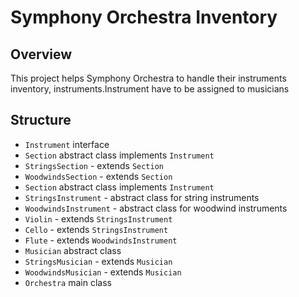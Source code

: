 # Symphony Orchestra Inventory

## Overview
This project helps Symphony Orchestra to handle their instruments inventory, instruments.Instrument have to be assigned to musicians

## Structure
 - `Instrument` interface
 - `Section` abstract class implements `Instrument`
 - `StringsSection` - extends `Section`
 - `WoodwindsSection` - extends `Section`
 - `Section` abstract class implements `Instrument`
 - `StringsInstrument` - abstract class for string instruments
 - `WoodwindsInstrument` - abstract class for woodwind instruments
 - `Violin` - extends `StringsInstrument`
 - `Cello` - extends `StringsInstrument`
 - `Flute` - extends `WoodwindsInstrument`
 - `Musician` abstract class
 - `StringsMusician` - extends `Musician`
 - `WoodwindsMusician` - extends `Musician`
 - `Orchestra` main class
